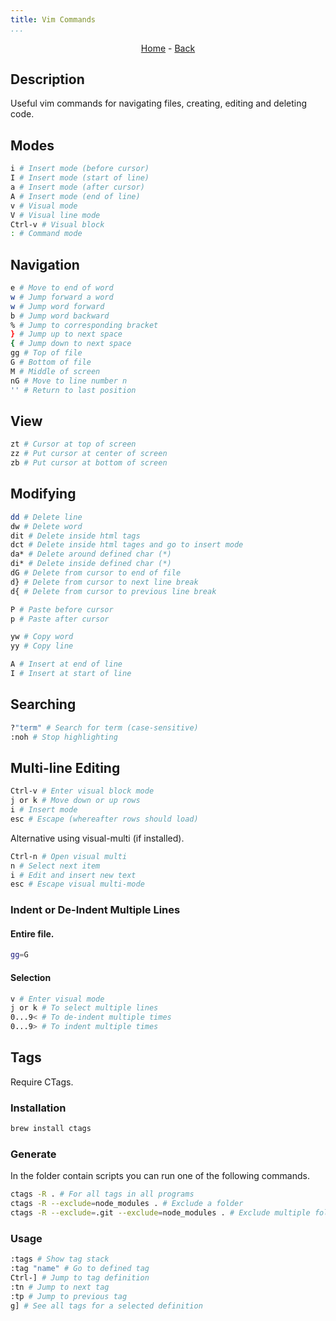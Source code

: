```yaml
---
title: Vim Commands
...
```


<p style="text-align: center;"><a href="https://harveybates.xyz/">Home</a> - <a 
href="https://harveybates.xyz/knowledge/index">Back</a></p>

## Description
Useful vim commands for navigating files, creating, editing and deleting code.

## Modes
```bash
i # Insert mode (before cursor)
I # Insert mode (start of line)
a # Insert mode (after cursor) 
A # Insert mode (end of line)
v # Visual mode
V # Visual line mode
Ctrl-v # Visual block
: # Command mode
```

## Navigation
```bash
e # Move to end of word
w # Jump forward a word
w # Jump word forward
b # Jump word backward
% # Jump to corresponding bracket
} # Jump up to next space
{ # Jump down to next space
gg # Top of file
G # Bottom of file
M # Middle of screen
nG # Move to line number n
'' # Return to last position
```

## View
```bash
zt # Cursor at top of screen
zz # Put cursor at center of screen
zb # Put cursor at bottom of screen
```

## Modifying
```bash
dd # Delete line
dw # Delete word
dit # Delete inside html tags
dct # Delete inside html tages and go to insert mode
da* # Delete around defined char (*)
di* # Delete inside defined char (*)
dG # Delete from cursor to end of file
d} # Delete from cursor to next line break
d{ # Delete from cursor to previous line break

P # Paste before cursor
p # Paste after cursor

yw # Copy word
yy # Copy line

A # Insert at end of line
I # Insert at start of line
```

## Searching
```bash
?"term" # Search for term (case-sensitive)
:noh # Stop highlighting
```

## Multi-line Editing
```bash
Ctrl-v # Enter visual block mode
j or k # Move down or up rows
i # Insert mode
esc # Escape (whereafter rows should load)
```
Alternative using visual-multi (if installed).
```bash
Ctrl-n # Open visual multi
n # Select next item
i # Edit and insert new text
esc # Escape visual multi-mode
```
### Indent or De-Indent Multiple Lines
#### Entire file.
```bash
gg=G
```
#### Selection
```bash
v # Enter visual mode
j or k # To select multiple lines
0...9< # To de-indent multiple times
0...9> # To indent multiple times
```

## Tags
Require CTags.

### Installation
```bash
brew install ctags
```

### Generate
In the folder contain scripts you can run one of the following commands.
```bash
ctags -R . # For all tags in all programs
ctags -R --exclude=node_modules . # Exclude a folder
ctags -R --exclude=.git --exclude=node_modules . # Exclude multiple folders
```

### Usage 
```bash
:tags # Show tag stack
:tag "name" # Go to defined tag
Ctrl-] # Jump to tag definition
:tn # Jump to next tag
:tp # Jump to previous tag
g] # See all tags for a selected definition
```	

